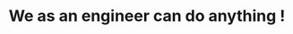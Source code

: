 ---
title : "We as an engineer can do anything !"
bg_image : "images/backgrounds/need-service.jpg"



# custom style
custom_class: "" 
custom_attributes: "" 
custom_css: ""
---